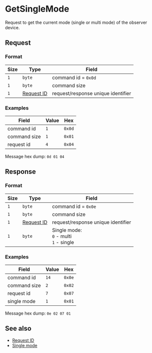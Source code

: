 # GetSingleMode

Request to get the current mode (single or multi mode) of the observer device.


## Request

### Format

| Size | Type                                 | Field                              |
| ---- | ------------------------------------ | ---------------------------------- |
| `1`  | `byte`                               | command id = `0x0d`                |
| `1`  | `byte`                               | command size                       |
| `1`  | [Request ID](../types.md#request-id) | request/response unique identifier |


### Examples

| Field        | Value | Hex    |
| ------------ | ----- | ------ |
| command id   | `1`   | `0x0d` |
| command size | `1`   | `0x01` |
| request id   | `4`   | `0x04` |


Message hex dump: `0d 01 04`


## Response

### Format

| Size | Type                                 | Field                                           |
| ---- | ------------------------------------ | ----------------------------------------------- |
| `1`  | `byte`                               | command id = `0x0e`                             |
| `1`  | `byte`                               | command size                                    |
| `1`  | [Request ID](../types.md#request-id) | request/response unique identifier              |
| `1`  | `byte`                               | Single mode: <br> `0` - multi <br> `1` - single |


### Examples

| Field        | Value | Hex    |
| ------------ | ----- | ------ |
| command id   | `14`  | `0x0e` |
| command size | `2`   | `0x02` |
| request id   | `7`   | `0x07` |
| single mode  | `1`   | `0x01` |

Message hex dump: `0e 02 07 01`


## See also

* [Request ID](../types.md#request-id)
* [Single mode](../single-mode.md)
  